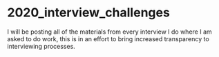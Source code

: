 # 2020_interview_challenges
I will be posting all of the materials from every interview I do where I am asked to do work, this is in an effort to bring increased transparency to interviewing processes.
